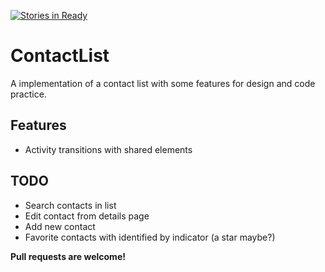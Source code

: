 [![Stories in Ready](https://badge.waffle.io/henriqueof/ContactList.png?label=ready&title=Ready)](https://waffle.io/henriqueof/ContactList)
# ContactList
A implementation of a contact list with some features for design and code practice.


## Features
- Activity transitions with shared elements

## TODO
- Search contacts in list
- Edit contact from details page
- Add new contact
- Favorite contacts with identified by indicator (a star maybe?)


**Pull requests are welcome!**
